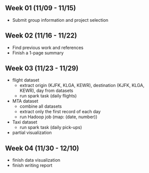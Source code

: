 ## Week 01 (11/09 - 11/15)
- ​Submit group information and project selection

## Week 02 (11/16 - 11/22)
- Find previous work and references
- Finish a 1-page summary

## Week 03 (11/23 - 11/29)
- flight dataset
	- extract origin (KJFK, KLGA, KEWR), destination (KJFK, KLGA, KEWR), day from datasets
	- run spark task (daily flights)
- MTA dataset
	- combine all datasets
	- extract only the first record of each day
	- run Hadoop job (map: (date, number))
- Taxi dataset
	- run spark task (daily pick-ups)
- partial visualization

## Week 04 (11/30 - 12/10)
- finish data visualization
- finish writing report
